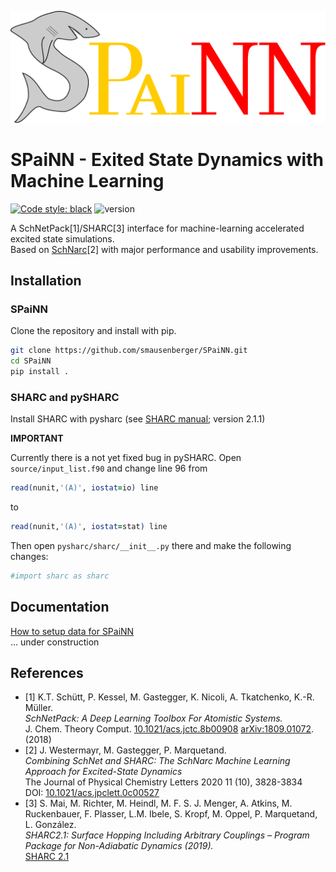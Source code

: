 <p align="center">
  <img src="docs/_static/spainn.svg">
</p>

# SPaiNN - Exited State Dynamics with Machine Learning

[![Code style: black](https://img.shields.io/badge/code%20style-black-000000.svg)](https://github.com/python/black)
![version](https://img.shields.io/badge/version-1.0.0-blue)

A SchNetPack[1]/SHARC[3] interface for machine-learning accelerated excited state simulations.  
Based on [SchNarc](https://github.com/schnarc/SchNarc)[2] with major performance and usability improvements.

## Installation

### SPaiNN
Clone the repository and install with pip.
```bash
git clone https://github.com/smausenberger/SPaiNN.git
cd SPaiNN
pip install .
```

### SHARC and pySHARC

Install SHARC with pysharc (see [SHARC manual](https://sharc-md.org/?page_id=50#tth_sEc2.3); version 2.1.1) 

**IMPORTANT**

Currently there is a not yet fixed bug in pySHARC.
Open ``source/input_list.f90`` and change line 96 from
```fortran
read(nunit,'(A)', iostat=io) line
```
to 
```fortran
read(nunit,'(A)', iostat=stat) line
```

Then open ``pysharc/sharc/__init__.py``  there and make the following changes:  
```python
#import sharc as sharc
```

## Documentation
[How to setup data for SPaiNN](docs/database.md)  
... under construction

## References


* [1] K.T. Schütt, P. Kessel, M. Gastegger, K. Nicoli, A. Tkatchenko, K.-R. Müller.  
*SchNetPack: A Deep Learning Toolbox For Atomistic Systems.*  
J. Chem. Theory Comput. [10.1021/acs.jctc.8b00908](http://dx.doi.org/10.1021/acs.jctc.8b00908) [arXiv:1809.01072](https://arxiv.org/abs/1809.01072). (2018)
* [2] J. Westermayr, M. Gastegger, P. Marquetand.  
*Combining SchNet and SHARC: The SchNarc Machine Learning Approach for Excited-State Dynamics*  
The Journal of Physical Chemistry Letters 2020 11 (10), 3828-3834  
DOI: [10.1021/acs.jpclett.0c00527](https://pubs.acs.org/doi/10.1021/acs.jpclett.0c00527)
* [3] S. Mai, M. Richter, M. Heindl, M. F. S. J. Menger, A. Atkins, M. Ruckenbauer, F. Plasser, L.M. Ibele, S. Kropf, M. Oppel, P. Marquetand, L. González.  
*SHARC2.1: Surface Hopping Including Arbitrary Couplings – Program Package for Non-Adiabatic Dynamics (2019).*  
[SHARC 2.1](https://sharc-md.org)
